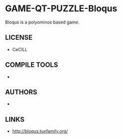 # GAME-QT-PUZZLE-Bloqus
Bloqus is a polyominos based game.

## LICENSE
* CeCILL

## COMPILE TOOLS
* 
 
## AUTHORS
* 

## LINKS
* http://bloqus.tuxfamily.org/
